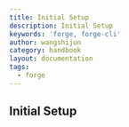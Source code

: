 ```yaml
---
title: Initial Setup
description: Initial Setup
keywords: 'forge, forge-cli'
author: wangshijun
category: handbook
layout: documentation
tags:
  - forge
---
```


## Initial Setup
